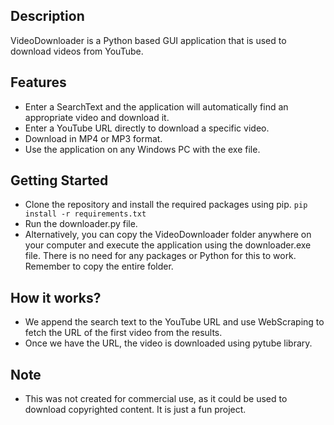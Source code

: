 ## Description
VideoDownloader is a Python based GUI application that is used to download videos from YouTube. 

## Features
- Enter a SearchText and the application will automatically find an appropriate video and download it.
- Enter a YouTube URL directly to download a specific video.
- Download in MP4 or MP3 format.
- Use the application on any Windows PC with the exe file.

## Getting Started
- Clone the repository and install the required packages using pip.
 ```pip install -r requirements.txt```
- Run the downloader.py file.
- Alternatively, you can copy the VideoDownloader folder anywhere on your computer and execute the application using the downloader.exe file. There is no need for any packages or Python for this to work. Remember to copy the entire folder.

## How it works?
- We append the search text to the YouTube URL and use WebScraping to fetch the URL of the first video from the results.
- Once we have the URL, the video is downloaded using pytube library. 

## Note
- This was not created for commercial use, as it could be used to download copyrighted content. It is just a fun project.
